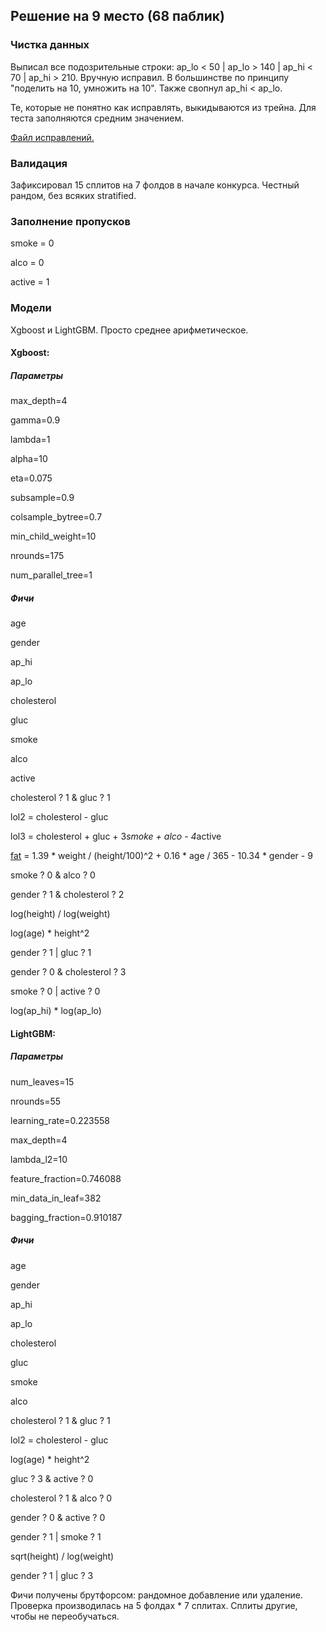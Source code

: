 Решение на 9 место (68 паблик)
---------------------

### Чистка данных
Выписал все подозрительные строки: ap_lo < 50 | ap_lo > 140 | ap_hi < 70 | ap_hi > 210. Вручную исправил. В большинстве по принципу "поделить на 10, умножить на 10". Также свопнул ap_hi < ap_lo.

Те, которые не понятно как исправлять, выкидываются из трейна. Для теста заполняются средним значением.

<a href="https://github.com/tyamgin/mlbootcamp/blob/master/championship12/fix.R">Файл исправлений.</a>

### Валидация
Зафиксировал 15 сплитов на 7 фолдов в начале конкурса. Честный рандом, без всяких stratified.

### Заполнение пропусков
smoke = 0

alco = 0

active = 1


### Модели
Xgboost и LightGBM. Просто среднее арифметическое.

#### Xgboost:
##### Параметры
  max_depth=4 
  
  gamma=0.9
  
  lambda=1
  
  alpha=10
  
  eta=0.075
  
  subsample=0.9
  
  colsample_bytree=0.7
  
  min_child_weight=10
  
  nrounds=175
  
  num_parallel_tree=1

##### Фичи
age

gender

ap_hi

ap_lo

cholesterol

gluc

smoke

alco

active

cholesterol ? 1 & gluc ? 1

lol2 = cholesterol - gluc

lol3 = cholesterol + gluc + 3*smoke + alco - 4*active

<a href="http://halls.md/race-body-fat-percentage/">fat</a> = 1.39 * weight / (height/100)^2 + 0.16 * age / 365 - 10.34 * gender - 9 

smoke ? 0 & alco ? 0

gender ? 1 & cholesterol ? 2

log(height) / log(weight)

log(age) * height^2

gender ? 1 | gluc ? 1

gender ? 0 & cholesterol ? 3

smoke ? 0 | active ? 0

log(ap_hi) * log(ap_lo)

#### LightGBM:

##### Параметры

  num_leaves=15
  
  nrounds=55
  
  learning_rate=0.223558
  
  max_depth=4
  
  lambda_l2=10
  
  feature_fraction=0.746088
  
  min_data_in_leaf=382
  
  bagging_fraction=0.910187
  

##### Фичи
age

gender

ap_hi

ap_lo

cholesterol

gluc

smoke

alco

cholesterol ? 1 & gluc ? 1

lol2 = cholesterol - gluc

log(age) * height^2

gluc ? 3 & active ? 0

cholesterol ? 1 & alco ? 0

gender ? 0 & active ? 0

gender ? 1 | smoke ? 1

sqrt(height) / log(weight)

gender ? 1 | gluc ? 3


Фичи получены брутфорсом: рандомное добавление или удаление. Проверка производилась на 5 фолдах * 7 сплитах. Сплиты другие, чтобы не переобучаться.
